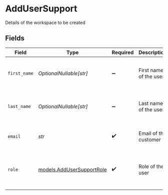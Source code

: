# AddUserSupport

Details of the workspace to be created


## Fields

| Field                                                           | Type                                                            | Required                                                        | Description                                                     | Example                                                         |
| --------------------------------------------------------------- | --------------------------------------------------------------- | --------------------------------------------------------------- | --------------------------------------------------------------- | --------------------------------------------------------------- |
| `first_name`                                                    | *OptionalNullable[str]*                                         | :heavy_minus_sign:                                              | First name of the user                                          | {<br/>"summary": "Sample First Name",<br/>"value": "Jacob"<br/>} |
| `last_name`                                                     | *OptionalNullable[str]*                                         | :heavy_minus_sign:                                              | Last name of the user                                           | {<br/>"summary": "Sample Last Name",<br/>"value": "van"<br/>}   |
| `email`                                                         | *str*                                                           | :heavy_check_mark:                                              | Email of the customer                                           | {<br/>"value": "kia@example.com"<br/>}                          |
| `role`                                                          | [models.AddUserSupportRole](../models/addusersupportrole.md)    | :heavy_check_mark:                                              | Role of the user                                                | {<br/>"summary": "Sample User Roles",<br/>"value": "workspace_member"<br/>} |